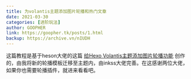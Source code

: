 ```yaml
---
title: 为volantis主题添加图片轮播和热门文章
date: 2021-03-30
categories: [进阶玩法]
author: GOOPHER
link: https://goopher.tk/posts/1.html
backup: https://archive.vn/nIUDH
---
```

这篇教程是基于heson大佬的这篇 [给Hexo Volantis主题添加图片轮播功能](https://www.heson10.com/posts/19736.html) 创作的，由我将新的轮播模板迁移至主题内，由inkss大佬完善。在这感谢两位大佬，如果你也需要轮播插件，就进来看看吧。
<!-- more -->
